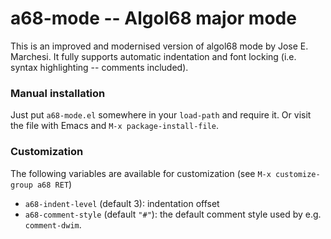 # a68-mode -- Algol68 major mode

This is an improved and modernised version of algol68 mode by Jose
E. Marchesi.  It fully supports automatic indentation and font locking
(i.e. syntax highlighting -- comments included).


### Manual installation

Just put `a68-mode.el` somewhere in your `load-path` and require it.
Or visit the file with Emacs and `M-x package-install-file`.


### Customization

The following variables are available for customization (see `M-x
customize-group a68 RET`)

 * `a68-indent-level` (default 3): indentation offset
 * `a68-comment-style` (default `"#"`): the default comment style used
   by e.g. `comment-dwim`.
